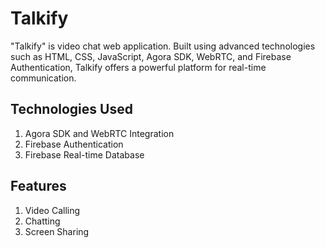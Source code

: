 # Talkify

"Talkify" is video chat web application. Built using advanced technologies such as HTML, CSS, JavaScript, Agora SDK, WebRTC, and Firebase Authentication, Talkify offers a powerful platform for real-time communication. 

## Technologies Used
1.   Agora SDK and WebRTC Integration
2.   Firebase Authentication
3.   Firebase Real-time Database

## Features
1. Video Calling
2. Chatting
3. Screen Sharing
